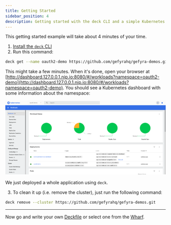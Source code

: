 ```yaml
---
title: Getting Started
sidebar_position: 4
description: Getting started with the deck CLI and a simple Kubernetes environment
---
```


This getting started example will take about 4 minutes of your time.


1. [Install the `deck` CLI](/docs/installation/)
2. Run this command:

```bash
deck get --name oauth2-demo https://github.com/gefyrahq/gefyra-demos.git
```

This might take a few minutes. When it's done, open your browser at
[http://dashboard.127.0.0.1.nip.io:8080/#/workloads?namespace=oauth2-demo](http://dashboard.127.0.0.1.nip.io:8080/#/workloads?namespace=oauth2-demo).
You should see a Kubernetes dashboard with some information about the namespace:

![Kubernetes Dashboard](/img/kubernetes_dashboard.png)

We just deployed a whole application using `deck`.

3. To clean it up (i.e. remove the cluster), just run the following command:

```bash
deck remove --cluster https://github.com/gefyrahq/gefyra-demos.git
```

<hr/>

Now go and write your own [Deckfile](/docs/deckfile-specs/) or select one from the [Wharf](/wharf/).
